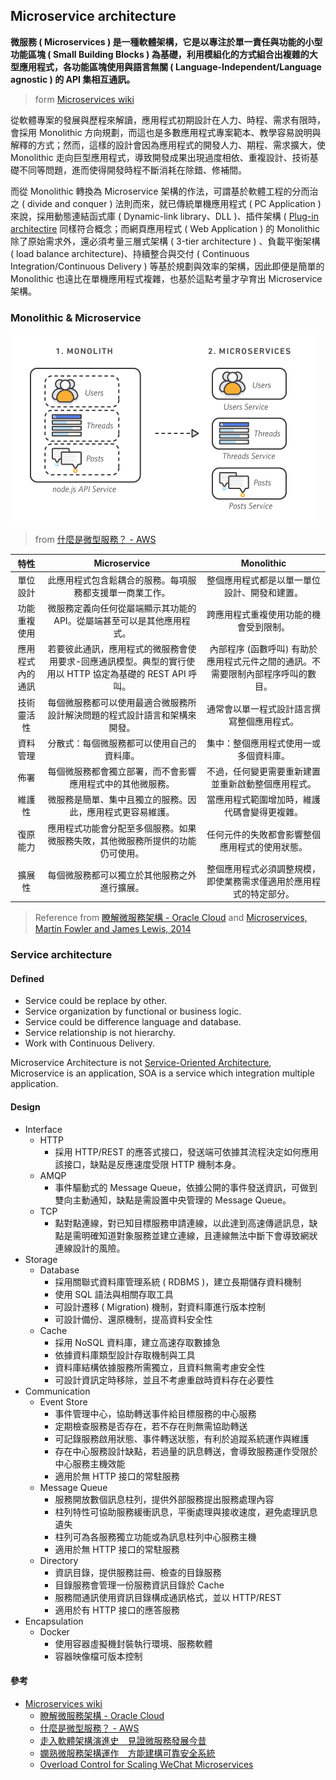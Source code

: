 ## Microservice architecture

**微服務 ( Microservices ) 是一種軟體架構，它是以專注於單一責任與功能的小型功能區塊 ( Small Building Blocks ) 為基礎，利用模組化的方式組合出複雜的大型應用程式，各功能區塊使用與語言無關 ( Language-Independent/Language agnostic ) 的 API 集相互通訊。**
> form [Microservices wiki](https://zh.wikipedia.org/wiki/%E5%BE%AE%E6%9C%8D%E5%8B%99)

從軟體專案的發展與歷程來解讀，應用程式初期設計在人力、時程、需求有限時，會採用 Monolithic 方向規劃，而這也是多數應用程式專案範本、教學容易說明與解釋的方式；然而，這樣的設計會因為應用程式的開發人力、期程、需求擴大，使 Monolithic 走向巨型應用程式，導致開發成果出現過度相依、重複設計、技術基礎不同等問題，進而使得開發時程不斷消耗在除錯、修補間。

而從 Monolithic 轉換為 Microservice 架構的作法，可謂基於軟體工程的分而治之 ( divide and conquer ) 法則而來，就已傳統單機應用程式 ( PC Application ) 來說，採用動態連結函式庫 ( Dynamic-link library、DLL )、插件架構 ( [Plug-in architectire](https://medium.com/omarelgabrys-blog/plug-in-architecture-dec207291800) 同樣符合概念；而網頁應用程式 ( Web Application ) 的 Monolithic 除了原始需求外，還必須考量三層式架構 ( 3-tier architecture ) 、負載平衡架構 ( load balance architecture)、持續整合與交付 ( Continuous Integration/Continuous Delivery ) 等基於規劃與效率的架構，因此即便是簡單的 Monolithic 也遠比在單機應用程式複雜，也基於這點考量才孕育出 Microservice 架構。

### Monolithic & Microservice

![Monolithic and Microservice](img/microservice_architecture-monolith-and-microservices.png)
> from [什麼是微型服務？ - AWS](https://aws.amazon.com/tw/microservices/)

| 特性 | Microservice | Monolithic |
| :-: | :----: | :----: |
| 單位設計	| 此應用程式包含鬆耦合的服務。每項服務都支援單一商業工作。	| 整個應用程式都是以單一單位設計、開發和建置。
| 功能重複使用	| 微服務定義向任何從屬端顯示其功能的 API。從屬端甚至可以是其他應用程式。	| 跨應用程式重複使用功能的機會受到限制。
| 應用程式內的通訊	| 若要彼此通訊，應用程式的微服務會使用要求-回應通訊模型。典型的實行使用以 HTTP 協定為基礎的 REST API 呼叫。	| 內部程序 (函數呼叫) 有助於應用程式元件之間的通訊。不需要限制內部程序呼叫的數目。
| 技術靈活性	| 每個微服務都可以使用最適合微服務所設計解決問題的程式設計語言和架構來開發。	| 通常會以單一程式設計語言撰寫整個應用程式。
| 資料管理	| 分散式：每個微服務都可以使用自己的資料庫。	| 集中：整個應用程式使用一或多個資料庫。
| 佈署	| 每個微服務都會獨立部署，而不會影響應用程式中的其他微服務。	| 不過，任何變更需要重新建置並重新啟動整個應用程式。
| 維護性	| 微服務是簡單、集中且獨立的服務。因此，應用程式更容易維護。	| 當應用程式範圍增加時，維護代碼會變得更複雜。
| 復原能力	| 應用程式功能會分配至多個服務。如果微服務失敗，其他微服務所提供的功能仍可使用。	| 任何元件的失敗都會影響整個應用程式的使用狀態。
| 擴展性	| 每個微服務都可以獨立於其他服務之外進行擴展。	| 整個應用程式必須調整規模，即使業務需求僅適用於應用程式的特定部分。
> Reference from [瞭解微服務架構 - Oracle Cloud](https://docs.oracle.com/zh-tw/solutions/learn-architect-microservice/index.html#GUID-BDCEFE30-C883-45D5-B2E6-325C241388A5) and [Microservices, Martin Fowler and James Lewis, 2014](https://martinfowler.com/articles/microservices.html)

### Service architecture

#### Defined

+ Service could be replace by other.
+ Service organization by functional or business logic.
+ Service could be difference language and database.
+ Service relationship is not hierarchy.
+ Work with Continuous Delivery.

Microservice Architecture is not [Service-Oriented Architecture](https://zh.wikipedia.org/wiki/%E9%9D%A2%E5%90%91%E6%9C%8D%E5%8A%A1%E7%9A%84%E4%BD%93%E7%B3%BB%E7%BB%93%E6%9E%84), Microservice is an application, SOA is a service which integration multiple application.

#### Design

+ Interface
    - HTTP
        + 採用 HTTP/REST 的應答式接口，發送端可依據其流程決定如何應用該接口，缺點是反應速度受限 HTTP 機制本身。
    - AMQP
        + 事件驅動式的 Message Queue，依據公開的事件發送資訊，可做到雙向主動通知，缺點是需設置中央管理的 Message Queue。
    - TCP
        + 點對點連線，對已知目標服務申請連線，以此達到高速傳遞訊息，缺點是需明確知道對象服務並建立連線，且連線無法中斷下會導致網狀連線設計的風險。
+ Storage
    - Database
        + 採用關聯式資料庫管理系統 ( RDBMS )，建立長期儲存資料機制
        + 使用 SQL 語法與相關存取工具
        + 可設計遷移 ( Migration) 機制，對資料庫進行版本控制
        + 可設計備份、還原機制，提高資料安全性
    - Cache
        + 採用 NoSQL 資料庫，建立高速存取數據急
        + 依據資料庫類型設計存取機制與工具
        + 資料庫結構依據服務所需獨立，且資料無需考慮安全性
        + 可設計資訊定時移除，並且不考慮重啟時資料存在必要性
+ Communication
    - Event Store
        + 事件管理中心，協助轉送事件給目標服務的中心服務
        + 定期檢查服務是否存在，若不存在則無需協助轉送
        + 可記錄服務啟用狀態、事件轉送狀態，有利於追蹤系統運作與維護
        + 存在中心服務設計缺點，若過量的訊息轉送，會導致服務運作受限於中心服務主機效能
        + 適用於無 HTTP 接口的常駐服務
    - Message Queue
        + 服務開放數個訊息柱列，提供外部服務提出服務處理內容
        + 柱列特性可協助服務緩衝訊息，平衡處理與接收速度，避免處理訊息遺失
        + 柱列可為各服務獨立功能或為訊息柱列中心服務主機
        + 適用於無 HTTP 接口的常駐服務
    - Directory
        + 資訊目錄，提供服務註冊、檢查的目錄服務
        + 目錄服務會管理一份服務資訊目錄於 Cache
        + 服務間通訊使用資訊目錄構成通訊格式，並以 HTTP/REST
        + 適用於有 HTTP 接口的應答服務
+ Encapsulation
    - Docker
        + 使用容器虛擬機封裝執行環境、服務軟體
        + 容器映像檔可版本控制

#### 參考

+ [Microservices wiki](https://zh.wikipedia.org/wiki/%E5%BE%AE%E6%9C%8D%E5%8B%99)
    - [瞭解微服務架構 - Oracle Cloud](https://docs.oracle.com/zh-tw/solutions/learn-architect-microservice/index.html#GUID-BDCEFE30-C883-45D5-B2E6-325C241388A5)
    - [什麼是微型服務？ - AWS](https://aws.amazon.com/tw/microservices/)
    - [走入軟體架構演進史　見證微服務發展今昔](https://www.netadmin.com.tw/netadmin/zh-tw/technology/1716C14FB29749B68D8E74C93ACA6263)
    - [嫻熟微服務架構運作　方能建構可靠安全系統](https://www.netadmin.com.tw/netadmin/zh-tw/technology/0FCEF017F1734985804D3777C8478605)
    - [Overload Control for Scaling WeChat Microservices](https://zhuanlan.zhihu.com/p/84415217)
